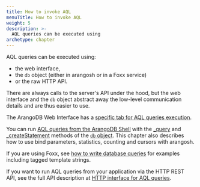 ```yaml
---
title: How to invoke AQL
menuTitle: How to invoke AQL
weight: 5
description: >-
  AQL queries can be executed using
archetype: chapter
---
```

AQL queries can be executed using:

- the web interface,
- the `db` object (either in arangosh or in a Foxx service)
- or the raw HTTP API.

There are always calls to the server's API under the hood, but the web interface
and the `db` object abstract away the low-level communication details and are
thus easier to use.

The ArangoDB Web Interface has a [specific tab for AQL queries execution](with-the-web-interface.md).

You can run [AQL queries from the ArangoDB Shell](with-arangosh.md)
with the [_query](with-arangosh.md#with-db_query) and
[_createStatement](with-arangosh.md#with-db_createstatement-arangostatement) methods
of the [`db` object](../../develop/javascript-api/@arangodb/db-object.md). This chapter
also describes how to use bind parameters, statistics, counting and cursors with
arangosh.

If you are using Foxx, see [how to write database queries](../../develop/foxx-microservices/getting-started.md#writing-database-queries)
for examples including tagged template strings.

If you want to run AQL queries from your application via the HTTP REST API,
see the full API description at [HTTP interface for AQL queries](../../develop/http/queries/aql-queries.md).
